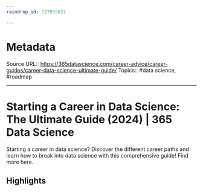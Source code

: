 ```yaml
---
raindrop_id: 727855623

---
```


# Metadata
Source URL:: https://365datascience.com/career-advice/career-guides/career-data-science-ultimate-guide/
Topics:: #data science, #roadmap

---
# Starting a Career in Data Science: The Ultimate Guide (2024) | 365 Data Science

Starting a career in data science? Discover the different career paths and learn how to break into data science with this comprehensive guide! Find more here.

## Highlights
